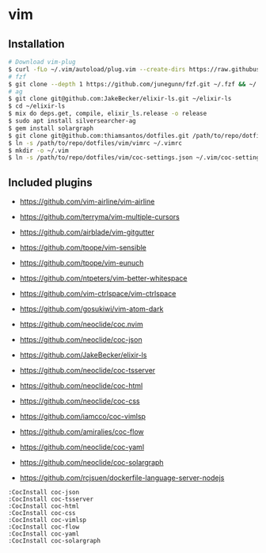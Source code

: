 # vim

## Installation

```sh
# Download vim-plug
$ curl -fLo ~/.vim/autoload/plug.vim --create-dirs https://raw.githubusercontent.com/junegunn/vim-plug/master/plug.vim
# fzf
$ git clone --depth 1 https://github.com/junegunn/fzf.git ~/.fzf && ~/.fzf/install
# ag
$ git clone git@github.com:JakeBecker/elixir-ls.git ~/elixir-ls
$ cd ~/elixir-ls
$ mix do deps.get, compile, elixir_ls.release -o release
$ sudo apt install silversearcher-ag
$ gem install solargraph
$ git clone git@github.com:thiamsantos/dotfiles.git /path/to/repo/dotfiles
$ ln -s /path/to/repo/dotfiles/vim/vimrc ~/.vimrc
$ mkdir -o ~/.vim
$ ln -s /path/to/repo/dotfiles/vim/coc-settings.json ~/.vim/coc-settings.json
```

## Included plugins

- https://github.com/vim-airline/vim-airline
- https://github.com/terryma/vim-multiple-cursors
- https://github.com/airblade/vim-gitgutter
- https://github.com/tpope/vim-sensible
- https://github.com/tpope/vim-eunuch
- https://github.com/ntpeters/vim-better-whitespace
- https://github.com/vim-ctrlspace/vim-ctrlspace
- https://github.com/gosukiwi/vim-atom-dark

- https://github.com/neoclide/coc.nvim
- https://github.com/neoclide/coc-json
- https://github.com/JakeBecker/elixir-ls
- https://github.com/neoclide/coc-tsserver
- https://github.com/neoclide/coc-html
- https://github.com/neoclide/coc-css
- https://github.com/iamcco/coc-vimlsp
- https://github.com/amiralies/coc-flow
- https://github.com/neoclide/coc-yaml
- https://github.com/neoclide/coc-solargraph
- https://github.com/rcjsuen/dockerfile-language-server-nodejs

```
:CocInstall coc-json
:CocInstall coc-tsserver
:CocInstall coc-html
:CocInstall coc-css
:CocInstall coc-vimlsp
:CocInstall coc-flow
:CocInstall coc-yaml
:CocInstall coc-solargraph
```
